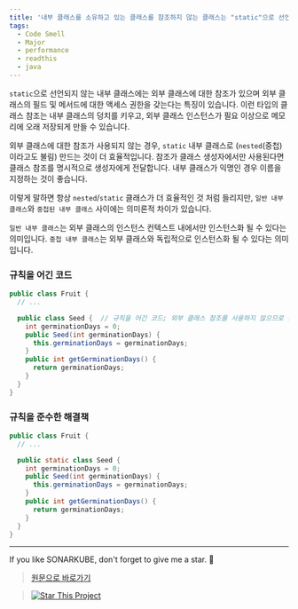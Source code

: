 ```yaml
---
title: '내부 클래스를 소유하고 있는 클래스를 참조하지 않는 클래스는 "static"으로 선언되어야 합니다'
tags:
  - Code Smell
  - Major
  - performance
  - readthis
  - java
---
```


`static`으로 선언되지 않는 내부 클래스에는 외부 클래스에 대한 참조가 있으며 외부 클래스의 필드 및 메서드에 대한 액세스 권한을 갖는다는 특징이 있습니다.
이런 타입의 클래스 참조는 내부 클래스의 덩치를 키우고, 외부 클래스 인스턴스가 필요 이상으로 메모리에 오래 저장되게 만들 수 있습니다.

외부 클래스에 대한 참조가 사용되지 않는 경우, `static` 내부 클래스로 (`nested`(중첩)이라고도 불림) 만드는 것이 더 효율적입니다.
참조가 클래스 생성자에서만 사용된다면 클래스 참조를 명시적으로 생성자에게 전달합니다.
내부 클래스가 익명인 경우 이름을 지정하는 것이 좋습니다.

이렇게 말하면 항상 `nested`/`static` 클래스가 더 효율적인 것 처럼 들리지만, `일반 내부 클래스`와 `중첩된 내부 클래스` 사이에는 의미론적 차이가 있습니다.

`일반 내부 클래스`는 외부 클래스의 인스턴스 컨텍스트 내에서만 인스턴스화 될 수 있다는 의미입니다.
`중첩 내부 클래스`는 외부 클래스와 독립적으로 인스턴스화 될 수 있다는 의미입니다.

### 규칙을 어긴 코드

```java
public class Fruit {
  // ...

  public class Seed {  // 규칙을 어긴 코드; 외부 클래스 참조를 사용하지 않으므로 static으로 만들어야 합니다.
    int germinationDays = 0;
    public Seed(int germinationDays) {
      this.germinationDays = germinationDays;
    }
    public int getGerminationDays() {
      return germinationDays;
    }
  }
}
```

### 규칙을 준수한 해결책

```java
public class Fruit {
  // ...

  public static class Seed {
    int germinationDays = 0;
    public Seed(int germinationDays) {
      this.germinationDays = germinationDays;
    }
    public int getGerminationDays() {
      return germinationDays;
    }
  }
}
```

---

If you like SONARKUBE, don't forget to give me a star. :star2:

> [원문으로 바로가기](https://rules.sonarsource.com/java/RSPEC-2694)

> [![Star This Project](https://img.shields.io/github/stars/kantabile/sonarkube.svg?label=Stars&style=social)](https://github.com/kantabile/sonarkube)
